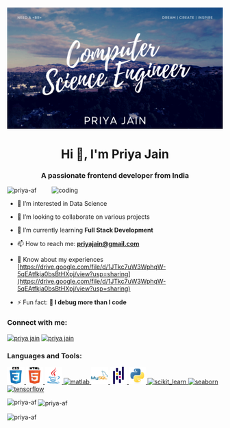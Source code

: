 ![logo](https://github.com/priya-af/priya-af/blob/main/1.png)
<h1 align="center">Hi 👋, I'm Priya Jain</h1>
<h3 align="center">A passionate frontend developer from India</h3>

<img align="right" alt="coding" width="400" src="https://camo.githubusercontent.com/4d9f5ecceb711eec6e2018f38a5677dc657c9738d4a65ba3b928c41c0a45b439/68747470733a2f2f6d69726f2e6d656469756d2e636f6d2f6d61782f313336302f302a37513379765349765f7430696f4a2d5a2e676966">

<p align="left"> <img src="https://komarev.com/ghpvc/?username=priya-af&label=Profile%20views&color=0e75b6&style=flat" alt="priya-af" /> </p>

- 👀 I’m interested in Data Science

- 💞️ I’m looking to collaborate on various projects

- 🌱 I’m currently learning **Full Stack Development**

- 📫 How to reach me: **priyajain@gmail.com**

- 📄 Know about my experiences [https://drive.google.com/file/d/1JTkc7uW3WphqW-5qEAtfkja0bsBtHXpj/view?usp=sharing](https://drive.google.com/file/d/1JTkc7uW3WphqW-5qEAtfkja0bsBtHXpj/view?usp=sharing)

- ⚡ Fun fact: **🐛 I debug more than I code**

<h3 align="left">Connect with me:</h3>
<p align="left">
<a href="https://linkedin.com/in/priya jain" target="blank"><img align="center" src="https://raw.githubusercontent.com/rahuldkjain/github-profile-readme-generator/master/src/images/icons/Social/linked-in-alt.svg" alt="priya jain" height="30" width="40" /></a>
<a href="https://kaggle.com/priya jain" target="blank"><img align="center" src="https://raw.githubusercontent.com/rahuldkjain/github-profile-readme-generator/master/src/images/icons/Social/kaggle.svg" alt="priya jain" height="30" width="40" /></a>
</p>

<h3 align="left">Languages and Tools:</h3>
<p align="left"> <a href="https://www.w3schools.com/css/" target="_blank" rel="noreferrer"> <img src="https://raw.githubusercontent.com/devicons/devicon/master/icons/css3/css3-original-wordmark.svg" alt="css3" width="40" height="40"/> </a> <a href="https://www.w3.org/html/" target="_blank" rel="noreferrer"> <img src="https://raw.githubusercontent.com/devicons/devicon/master/icons/html5/html5-original-wordmark.svg" alt="html5" width="40" height="40"/> </a> <a href="https://www.java.com" target="_blank" rel="noreferrer"> <img src="https://raw.githubusercontent.com/devicons/devicon/master/icons/java/java-original.svg" alt="java" width="40" height="40"/> </a> <a href="https://www.mathworks.com/" target="_blank" rel="noreferrer"> <img src="https://upload.wikimedia.org/wikipedia/commons/2/21/Matlab_Logo.png" alt="matlab" width="40" height="40"/> </a> <a href="https://www.mysql.com/" target="_blank" rel="noreferrer"> <img src="https://raw.githubusercontent.com/devicons/devicon/master/icons/mysql/mysql-original-wordmark.svg" alt="mysql" width="40" height="40"/> </a> <a href="https://pandas.pydata.org/" target="_blank" rel="noreferrer"> <img src="https://raw.githubusercontent.com/devicons/devicon/2ae2a900d2f041da66e950e4d48052658d850630/icons/pandas/pandas-original.svg" alt="pandas" width="40" height="40"/> </a> <a href="https://www.python.org" target="_blank" rel="noreferrer"> <img src="https://raw.githubusercontent.com/devicons/devicon/master/icons/python/python-original.svg" alt="python" width="40" height="40"/> </a> <a href="https://scikit-learn.org/" target="_blank" rel="noreferrer"> <img src="https://upload.wikimedia.org/wikipedia/commons/0/05/Scikit_learn_logo_small.svg" alt="scikit_learn" width="40" height="40"/> </a> <a href="https://seaborn.pydata.org/" target="_blank" rel="noreferrer"> <img src="https://seaborn.pydata.org/_images/logo-mark-lightbg.svg" alt="seaborn" width="40" height="40"/> </a> <a href="https://www.tensorflow.org" target="_blank" rel="noreferrer"> <img src="https://www.vectorlogo.zone/logos/tensorflow/tensorflow-icon.svg" alt="tensorflow" width="40" height="40"/> </a> </p>

<p><img align="left" src="https://github-readme-stats.vercel.app/api/top-langs?username=priya-af&show_icons=true&locale=en&layout=compact" alt="priya-af" /></p>

<p>&nbsp;<img align="center" src="https://github-readme-stats.vercel.app/api?username=priya-af&show_icons=true&locale=en" alt="priya-af" /></p>

<p><img align="center" src="https://github-readme-streak-stats.herokuapp.com/?user=priya-af&" alt="priya-af" /></p>
